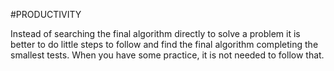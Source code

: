#PRODUCTIVITY

Instead of searching the final algorithm directly to solve a problem it is better to do little steps to follow and find the final algorithm completing the smallest tests. When you have some practice, it is not needed to follow that.
